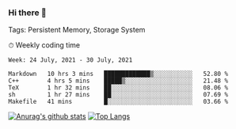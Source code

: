 ### Hi there 👋

Tags: Persistent Memory, Storage System

<!--

[![Anurag's github stats](https://github-readme-stats.vercel.app/api?username=wwyf)](https://github.com/anuraghazra/github-readme-stats)

[![Anurag's github stats](https://github-readme-stats.vercel.app/api?username=wwyf&count_private=true)](https://github.com/anuraghazra/github-readme-stats)


[![Top Langs](https://github-readme-stats.vercel.app/api/top-langs/?username=wwyf&count_private=true&&hide=jupyter%20notebook,html)](https://github.com/anuraghazra/github-readme-stats)



-->


⏱ Weekly coding time

<!--START_SECTION:waka-->
```text
Week: 24 July, 2021 - 30 July, 2021

Markdown   10 hrs 3 mins   █████████████▒░░░░░░░░░░░   52.80 % 
C++        4 hrs 5 mins    █████▒░░░░░░░░░░░░░░░░░░░   21.48 % 
TeX        1 hr 32 mins    ██░░░░░░░░░░░░░░░░░░░░░░░   08.06 % 
sh         1 hr 27 mins    ██░░░░░░░░░░░░░░░░░░░░░░░   07.69 % 
Makefile   41 mins         █░░░░░░░░░░░░░░░░░░░░░░░░   03.66 % 
```
<!--END_SECTION:waka-->



[![Anurag's github stats](https://github-readme-stats.vercel.app/api?username=wwyf&count_private=true&show_icons=true&hide_border=true)](https://github.com/anuraghazra/github-readme-stats) [![Top Langs](https://github-readme-stats.vercel.app/api/top-langs/?username=wwyf&count_private=true&hide=jupyter%20notebook,html,OpenEdge%20ABL&langs_count=10&layout=compact&hide_border=true)](https://github.com/anuraghazra/github-readme-stats)

<!--

[![willianrod's wakatime stats](https://github-readme-stats.vercel.app/api/wakatime?username=wwyf)](https://github.com/anuraghazra/github-readme-stats)


-->
